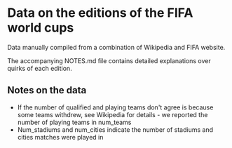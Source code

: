 # Data on the editions of the FIFA world cups

Data manually compiled from a combination of Wikipedia and FIFA website.

The accompanying NOTES.md file contains detailed explanations over quirks of each edition.

## Notes on the data

* If the number of qualified and playing teams don't agree is because some teams withdrew, see Wikipedia for details - we reported the number of playing teams in num_teams
* Num_stadiums and num_cities indicate the number of stadiums and cities matches were played in
